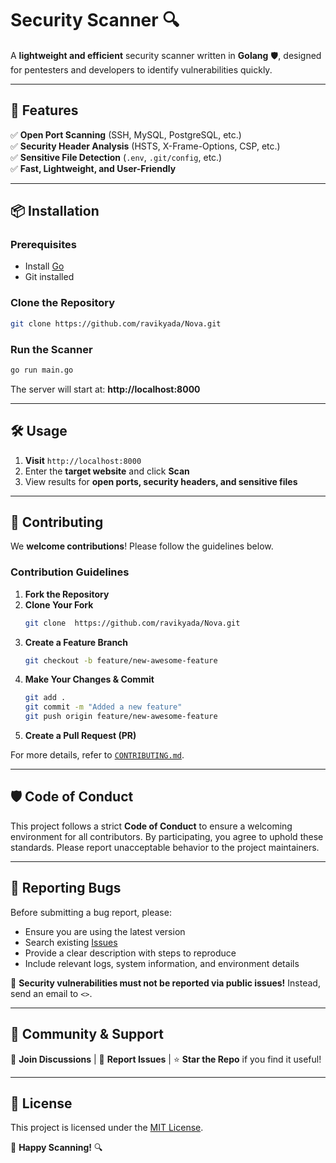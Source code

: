 # Security Scanner 🔍

A **lightweight and efficient** security scanner written in **Golang** 🛡️, designed for pentesters and developers to identify vulnerabilities quickly.

---

## 🚀 Features
✅ **Open Port Scanning** (SSH, MySQL, PostgreSQL, etc.)  
✅ **Security Header Analysis** (HSTS, X-Frame-Options, CSP, etc.)  
✅ **Sensitive File Detection** (`.env`, `.git/config`, etc.)  
✅ **Fast, Lightweight, and User-Friendly**  

---

## 📦 Installation

### Prerequisites
- Install [Go](https://go.dev/dl/)
- Git installed

### Clone the Repository
```sh
git clone https://github.com/ravikyada/Nova.git
```

### Run the Scanner
```sh
go run main.go
```
The server will start at: **http://localhost:8000**

---

## 🛠 Usage

1. **Visit** `http://localhost:8000`
2. Enter the **target website** and click **Scan**
3. View results for **open ports, security headers, and sensitive files**

---

## 🤝 Contributing
We **welcome contributions**! Please follow the guidelines below.

### Contribution Guidelines

1. **Fork the Repository**
2. **Clone Your Fork**
   ```sh
   git clone  https://github.com/ravikyada/Nova.git
   ```
3. **Create a Feature Branch**
   ```sh
   git checkout -b feature/new-awesome-feature
   ```
4. **Make Your Changes & Commit**
   ```sh
   git add .
   git commit -m "Added a new feature"
   git push origin feature/new-awesome-feature
   ```
5. **Create a Pull Request (PR)**

For more details, refer to [`CONTRIBUTING.md`](CONTRIBUTING.md).

---

## 🛡️ Code of Conduct

This project follows a strict **Code of Conduct** to ensure a welcoming environment for all contributors. By participating, you agree to uphold these standards. Please report unacceptable behavior to the project maintainers.

---

## 🐞 Reporting Bugs

Before submitting a bug report, please:
- Ensure you are using the latest version
- Search existing [Issues](https://github.com/ravikyada/Nova/issues)
- Provide a clear description with steps to reproduce
- Include relevant logs, system information, and environment details

🚨 **Security vulnerabilities must not be reported via public issues!** Instead, send an email to `<>`.

---

## 🌟 Community & Support
💬 **Join Discussions** | 📢 **Report Issues** | ⭐ **Star the Repo** if you find it useful!

---

## 📜 License
This project is licensed under the [MIT License](LICENSE).

🚀 **Happy Scanning!** 🔍